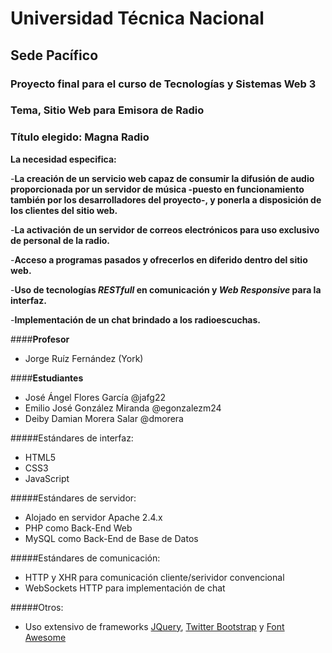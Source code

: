 # Universidad Técnica Nacional
## Sede Pacífico

### Proyecto final para el curso de Tecnologías y Sistemas Web 3
### Tema, Sitio Web para Emisora de Radio
### Título elegido: Magna Radio

**La necesidad especifica:**

-**La creación de un servicio web capaz de consumir la difusión de audio proporcionada por un servidor de música -puesto en funcionamiento también por los desarrolladores del proyecto-, y ponerla a disposición de los clientes del sitio web.**

-**La activación de un servidor de correos electrónicos para uso exclusivo de personal de la radio.**

-**Acceso a programas pasados y ofrecerlos en diferido dentro del sitio web.**

-**Uso de tecnologías _RESTfull_ en comunicación y _Web Responsive_ para la interfaz.**

-**Implementación de un chat brindado a los radioescuchas.**

####**Profesor**
- Jorge Ruíz Fernández (York)

####**Estudiantes**
- José Ángel Flores García @jafg22  
- Emilio José González Miranda @egonzalezm24
- Deiby Damian Morera Salar @dmorera

#####Estándares de interfaz:
- HTML5
- CSS3
- JavaScript

#####Estándares de servidor:
- Alojado en servidor Apache 2.4.x
- PHP como Back-End Web
- MySQL como Back-End  de Base de Datos


#####Estándares de comunicación:
- HTTP y XHR para comunicación cliente/serividor convencional
- WebSockets HTTP para implementación de chat

#####Otros:
- Uso extensivo de frameworks [JQuery](https://jquery.com/), [Twitter Bootstrap](http://getbootstrap.com/) y [Font Awesome](https://fortawesome.github.io/Font-Awesome/)
